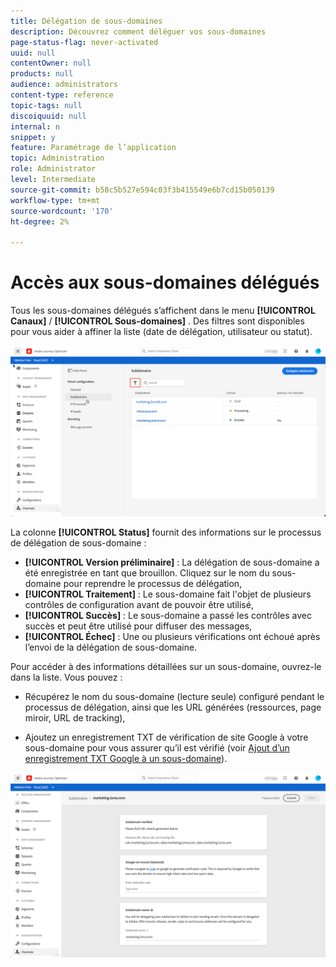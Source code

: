```yaml
---
title: Délégation de sous-domaines
description: Découvrez comment déléguer vos sous-domaines
page-status-flag: never-activated
uuid: null
contentOwner: null
products: null
audience: administrators
content-type: reference
topic-tags: null
discoiquuid: null
internal: n
snippet: y
feature: Paramétrage de l’application
topic: Administration
role: Administrator
level: Intermediate
source-git-commit: b58c5b527e594c03f3b415549e6b7cd15b050139
workflow-type: tm+mt
source-wordcount: '170'
ht-degree: 2%

---
```



# Accès aux sous-domaines délégués

Tous les sous-domaines délégués s’affichent dans le menu **[!UICONTROL Canaux]** / **[!UICONTROL Sous-domaines]** . Des filtres sont disponibles pour vous aider à affiner la liste (date de délégation, utilisateur ou statut).

![](../assets/subdomain-list.png)

La colonne **[!UICONTROL Status]** fournit des informations sur le processus de délégation de sous-domaine :

* **[!UICONTROL Version préliminaire]** : La délégation de sous-domaine a été enregistrée en tant que brouillon. Cliquez sur le nom du sous-domaine pour reprendre le processus de délégation,
* **[!UICONTROL Traitement]** : Le sous-domaine fait l&#39;objet de plusieurs contrôles de configuration avant de pouvoir être utilisé,
* **[!UICONTROL Succès]** : Le sous-domaine a passé les contrôles avec succès et peut être utilisé pour diffuser des messages,
* **[!UICONTROL Échec]** : Une ou plusieurs vérifications ont échoué après l’envoi de la délégation de sous-domaine.

Pour accéder à des informations détaillées sur un sous-domaine, ouvrez-le dans la liste. Vous pouvez :

* Récupérez le nom du sous-domaine (lecture seule) configuré pendant le processus de délégation, ainsi que les URL générées (ressources, page miroir, URL de tracking),

* Ajoutez un enregistrement TXT de vérification de site Google à votre sous-domaine pour vous assurer qu’il est vérifié (voir [Ajout d’un enregistrement TXT Google à un sous-domaine](google-txt.md)).

![](../assets/subdomain-delegated.png)
